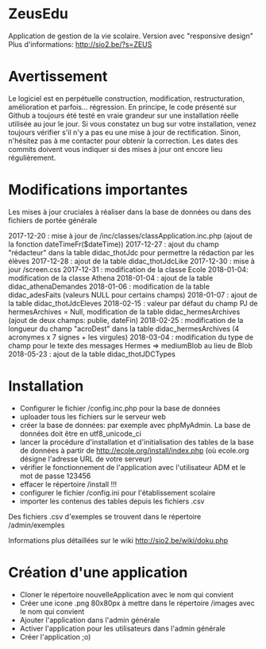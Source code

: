 ZeusEdu
=======
Application de gestion de la vie scolaire. Version avec "responsive design"
Plus d'informations: http://sio2.be/?s=ZEUS

Avertissement
=============
Le logiciel est en perpétuelle construction, modification, restructuration, amélioration et parfois... régression.
En principe, le code présenté sur Github a toujours été testé en vraie grandeur sur une installation réelle utilisée
au jour le jour.
Si vous constatez un bug sur votre installation, venez toujours vérifier s'il n'y a pas eu une mise à jour de rectification.
Sinon, n'hésitez pas à me contacter pour obtenir la correction.
Les dates des commits doivent vous indiquer si des mises à jour ont encore lieu régulièrement.

Modifications importantes
=========================
Les mises à jour cruciales à réaliser dans la base de données ou dans des fichiers de portée générale

2017-12-20 : mise à jour de /inc/classes/classApplication.inc.php (ajout de la fonction dateTimeFr($dateTime))
2017-12-27 : ajout du champ "rédacteur" dans la table didac_thotJdc pour permettre la rédaction par les élèves
2017-12-28 : ajout de la table didac_thotJdcLike
2017-12-30 : mise à jour /screen.css
2017-12-31 : modification de la classe Ecole
2018-01-04: modification de la classe Athena
2018-01-04 : ajout de la table didac_athenaDemandes
2018-01-06 : modification de la table didac_adesFaits (valeurs NULL pour certains champs)
2018-01-07 : ajout de la table didac_thotJdcEleves
2018-02-15 : valeur par défaut du champ PJ de hermesArchives = Null, modification de la table didac_hermesArchives (ajout de deux champs: publie, dateFin)
2018-02-25 : modification de la longueur du champ "acroDest" dans la table didac_hermesArchives (4 acronymes x 7 signes + les virgules)
2018-03-04 : modification du type de champ pour le texte des messages Hermes => mediumBlob au lieu de Blob
2018-05-23 : ajout de la table didac_thotJDCTypes

Installation
============

 - Configurer le fichier /config.inc.php pour la base de données
 - uploader tous les fichiers sur le serveur web
 - créer la base de données: par exemple avec phpMyAdmin. La base de données doit être en utf8_unicode_ci
 - lancer la procédure d'installation et d'initialisation des tables de la base de données à partir de http://ecole.org/install/index.php
 (où ecole.org désigne l'adresse URL de votre serveur)
 - vérifier le fonctionnement de l'application avec l'utilisateur ADM et le mot de passe 123456
 - effacer le répertoire /install !!!
 - configurer le fichier /config.ini pour l'établissement scolaire
 - importer les contenus des tables depuis les fichiers .csv

 Des fichiers .csv d'exemples se trouvent dans le répertoire /admin/exemples

 Informations plus détaillées sur le wiki http://sio2.be/wiki/doku.php

 Création d'une application
 ==========================

 - Cloner le répertoire nouvelleApplication avec le nom qui convient
 - Créer une icone .png 80x80px à mettre dans le répertoire /images avec le nom qui convient
 - Ajouter l'application dans l'admin générale
 - Activer l'application pour les utilisateurs dans l'admin générale
 - Créer l'application ;o)
